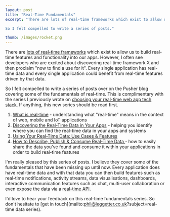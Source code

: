 ```yaml
---
layout: post
title: "Real-Time Fundamentals"
excerpt: "There are lots of real-time frameworks which exist to allow us to build real-time features and functionality into our apps. However, I often see developers who are excited about discovering real-time framework X and then proclaim *now to find a use for it*. Every single application has real-time data and every single application could benefit from real-time feature driven by that data.

So I felt compelled to write a series of posts."

thumb: /images/rocket.png
---
```


There are [lots of real-time frameworks](http://www.leggetter.co.uk/real-time-web-technologies-guide/) which exist to allow us to build real-time features and functionality into our apps. However, I often see developers who are excited about discovering real-time framework X and then proclaim "now to find a use for it". Every single application has real-time data and every single application could benefit from real-time features driven by that data.

So I felt compelled to write a series of posts over on the Pusher blog covering some of the fundamentals of real-time. This is complimentary with the series I previously wrote on [choosing your real-time web app tech stack](http://www.leggetter.co.uk/2013/12/09/choosing-realtime-web-app-tech-stack.html). If anything, this new series should be read first.

1. [What is real-time](https://blog.pusher.com/what-is-real-time/?utm_source=twitter&utm_medium=social&utm_campaign=realtime_data) - understanding what "real-time" means in the context of web, mobile and IoT applications
2. [Discovering the Real-Time Data in Your Apps](https://blog.pusher.com/real-time-data-discovery-in-your-apps/?utm_source=twitter&utm_medium=social&utm_campaign=realtime_data) - helping you identify where you can find the real-time data in your apps and systems
3. [Using Your Real-Time Data: Use Cases & Features](https://blog.pusher.com/using-your-real-time-data-features/?utm_source=twitter&utm_medium=social&utm_campaign=realtime_data)
4. [How to Describe, Publish & Consume Real-Time Data
](https://blog.pusher.com/how-to-describe-publish-consume-real-time-data/?utm_source=twitter&utm_medium=social&utm_campaign=realtime_data) - how to easily share the data you've found and consume it within your applications in order to build real-time features

I'm really pleased by this series of posts. I believe they cover some of the fundamentals that have been missing up until now. Every application does have real-time data and with that data you can then build features such as real-time notifications, activity streams, data visualisations, dashboards, interactive communication features such as chat, multi-user collaboration or even expose the data via a [real-time API](https://blog.pusher.com/5-reasons-you-should-have-a-real-time-api/).

I'd love to hear your feedback on this real-time fundamentals series. So don't hesitate to [get in touch](mailto:phil@leggetter.co.uk?subject=real-time data series).
